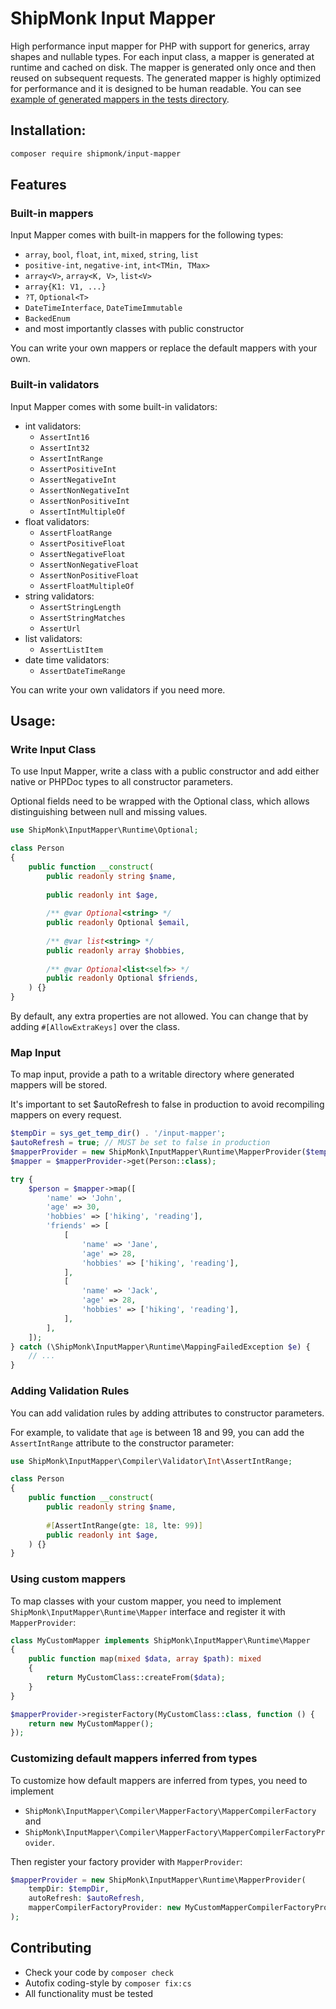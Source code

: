 # ShipMonk Input Mapper

High performance input mapper for PHP with support for generics, array shapes and nullable types. For each input class, a mapper is generated at runtime and cached on disk. The mapper is generated only once and then reused on subsequent requests. The generated mapper is highly optimized for performance and it is designed to be human readable. You can see [example of generated mappers in the tests directory](tests/Compiler/Mapper/Object/Data/PersonMapper.php).


## Installation:

```sh
composer require shipmonk/input-mapper
```


## Features

### Built-in mappers

Input Mapper comes with built-in mappers for the following types:

* `array`, `bool`, `float`, `int`, `mixed`, `string`, `list`
* `positive-int`, `negative-int`, `int<TMin, TMax>`
* `array<V>`, `array<K, V>`, `list<V>`
* `array{K1: V1, ...}`
* `?T`, `Optional<T>`
* `DateTimeInterface`, `DateTimeImmutable`
* `BackedEnum`
* and most importantly classes with public constructor

You can write your own mappers or replace the default mappers with your own.

### Built-in validators

Input Mapper comes with some built-in validators:

* int validators:
  * `AssertInt16`
  * `AssertInt32`
  * `AssertIntRange`
  * `AssertPositiveInt`
  * `AssertNegativeInt`
  * `AssertNonNegativeInt`
  * `AssertNonPositiveInt`
  * `AssertIntMultipleOf`
* float validators:
  * `AssertFloatRange`
  * `AssertPositiveFloat`
  * `AssertNegativeFloat`
  * `AssertNonNegativeFloat`
  * `AssertNonPositiveFloat`
  * `AssertFloatMultipleOf`
* string validators:
  * `AssertStringLength`
  * `AssertStringMatches`
  * `AssertUrl`
* list validators:
  * `AssertListItem`
* date time validators:
  * `AssertDateTimeRange`

You can write your own validators if you need more.

## Usage:

### Write Input Class

To use Input Mapper, write a class with a public constructor and add either native or PHPDoc types to all constructor parameters.

Optional fields need to be wrapped with the Optional class, which allows distinguishing between null and missing values.

```php
use ShipMonk\InputMapper\Runtime\Optional;

class Person
{
    public function __construct(
        public readonly string $name,
        
        public readonly int $age,
        
        /** @var Optional<string> */
        public readonly Optional $email,
        
        /** @var list<string> */
        public readonly array $hobbies,
        
        /** @var Optional<list<self>> */
        public readonly Optional $friends,
    ) {}
}
```

By default, any extra properties are not allowed. You can change that by adding `#[AllowExtraKeys]` over the class.

### Map Input

To map input, provide a path to a writable directory where generated mappers will be stored.

It's important to set $autoRefresh to false in production to avoid recompiling mappers on every request.

```php
$tempDir = sys_get_temp_dir() . '/input-mapper';
$autoRefresh = true; // MUST be set to false in production
$mapperProvider = new ShipMonk\InputMapper\Runtime\MapperProvider($tempDir, $autoRefresh);
$mapper = $mapperProvider->get(Person::class);

try {
    $person = $mapper->map([
        'name' => 'John',
        'age' => 30,
        'hobbies' => ['hiking', 'reading'],
        'friends' => [
            [
                'name' => 'Jane',
                'age' => 28,
                'hobbies' => ['hiking', 'reading'],
            ],
            [
                'name' => 'Jack',
                'age' => 28,
                'hobbies' => ['hiking', 'reading'],
            ],
        ],
    ]);
} catch (\ShipMonk\InputMapper\Runtime\MappingFailedException $e) {
    // ...
}
```

### Adding Validation Rules

You can add validation rules by adding attributes to constructor parameters.

For example, to validate that `age` is between 18 and 99, you can add the `AssertIntRange` attribute to the constructor parameter:

```php
use ShipMonk\InputMapper\Compiler\Validator\Int\AssertIntRange;

class Person
{
    public function __construct(
        public readonly string $name,
        
        #[AssertIntRange(gte: 18, lte: 99)]
        public readonly int $age,
    ) {}
}
```

### Using custom mappers

To map classes with your custom mapper, you need to implement `ShipMonk\InputMapper\Runtime\Mapper` interface and register it with `MapperProvider`:

```php
class MyCustomMapper implements ShipMonk\InputMapper\Runtime\Mapper
{
    public function map(mixed $data, array $path): mixed
    {
        return MyCustomClass::createFrom($data);
    }
}

$mapperProvider->registerFactory(MyCustomClass::class, function () {
    return new MyCustomMapper();
});
```

### Customizing default mappers inferred from types

To customize how default mappers are inferred from types, you need to implement

* `ShipMonk\InputMapper\Compiler\MapperFactory\MapperCompilerFactory` and
* `ShipMonk\InputMapper\Compiler\MapperFactory\MapperCompilerFactoryProvider`.

Then register your factory provider with `MapperProvider`:

```php
$mapperProvider = new ShipMonk\InputMapper\Runtime\MapperProvider(
    tempDir: $tempDir,
    autoRefresh: $autoRefresh,
    mapperCompilerFactoryProvider: new MyCustomMapperCompilerFactoryProvider(),
);
```


## Contributing
- Check your code by `composer check`
- Autofix coding-style by `composer fix:cs`
- All functionality must be tested
